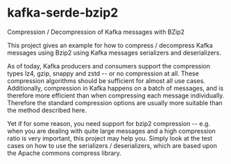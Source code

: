 # kafka-serde-bzip2

Compression / Decompression of Kafka messages with BZip2

This project gives an example for how to compress / decompress Kafka messages using Bzip2 using Kafka messages serializers and deserializers.

As of today, Kafka producers and consumers support the compression types lz4, gzip, snappy and zstd -- or no compression at all. 
These compression algorithms should be sufficient for almost all use cases. 
Additionally, compression in Kafka happens on a batch of messages, and is therefore more efficient than when compressing each message individually. 
Therefore the standard compression options are usually more suitable than the method described here. 

Yet if for some reason, you need support for bzip2 compression -- e.g. when you are dealing with quite large messages and a high compression ratio is very important,
this project may help you. Simply look at the test cases on how to use the serializers / deserializers, which are based upon the Apache commons compress library. 
